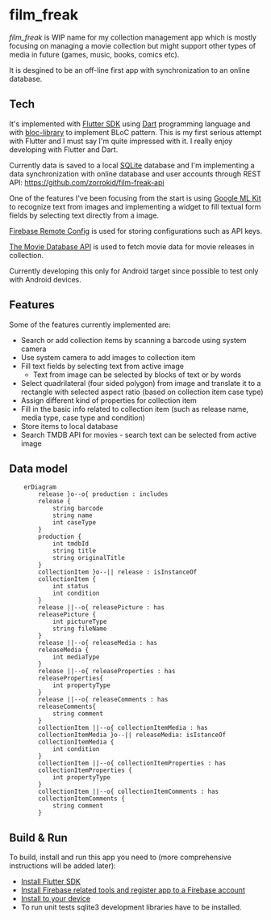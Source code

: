 # film_freak

*film_freak* is WIP name for my collection management app which is mostly focusing on managing a movie collection but might support other types of media in future (games, music, books, comics etc).

It is desgined to be an off-line first app with synchronization to an online database.

## Tech

It's implemented with [Flutter SDK](https://flutter.dev/) using [Dart](https://dart.dev/) programming language and with [bloc-library](https://bloclibrary.dev) to implement BLoC pattern. This is my first serious attempt with Flutter and I must say I'm quite impressed with it. I really enjoy developing with Flutter and Dart.

Currently data is saved to a local [SQLite](https://www.sqlite.org) database and I'm implementing a data synchronization with online database and user accounts through REST API: https://github.com/zorrokid/film-freak-api

One of the features I've been focusing from the start is using [Google ML Kit](https://developers.google.com/ml-kit) to recognize text from images and implementing a widget to fill textual form fields by selecting text directly from a image.

[Firebase Remote Config](https://firebase.google.com/docs/remote-config) is used for storing configurations such as API keys.

[The Movie Database API](https://developers.themoviedb.org) is used to fetch movie data for movie releases in collection.

Currently developing this only for Android target since possible to test only with Android devices.


## Features

Some of the features currently implemented are:
- Search or add collection items by scanning a barcode using system camera
- Use system camera to add images to collection item
- Fill text fields by selecting text from active image 
    - Text from image can be selected by blocks of text or by words
- Select quadrilateral (four sided polygon) from image and translate it to a rectangle with selected aspect ratio (based on collection item case type)
- Assign different kind of properties for collection item
- Fill in the basic info related to collection item (such as release name, media type, case type and condition)
- Store items to local database
- Search TMDB API for movies - search text can be selected from active image

## Data model

```mermaid
    erDiagram
        release }o--o{ production : includes 
        release {
            string barcode
            string name
            int caseType
        }
        production {
            int tmdbId
            string title
            string originalTitle
        }
        collectionItem }o--|| release : isInstanceOf 
        collectionItem {
            int status
            int condition
        }
        release ||--o{ releasePicture : has
        releasePicture {
            int pictureType
            string fileName
        }
        release ||--o{ releaseMedia : has
        releaseMedia {
            int mediaType
        }
        release ||--o{ releaseProperties : has
        releaseProperties{
            int propertyType
        }
        release ||--o{ releaseComments : has
        releaseComments{
            string comment 
        }
        collectionItem ||--o{ collectionItemMedia : has
        collectionItemMedia }o--|| releaseMedia: isIstanceOf
        collectionItemMedia {
            int condition
        }
        collectionItem ||--o{ collectionItemProperties : has 
        collectionItemProperties {
            int propertyType
        }
        collectionItem ||--o{ collectionItemComments : has 
        collectionItemComments {
            string comment
        }
```

## Build & Run

To build, install and run this app you need to (more comprehensive instructions will be added later):
- [Install Flutter SDK](https://docs.flutter.dev/get-started/install)
- [Install Firebase related tools and register app to a Firebase account](https://firebase.google.com/docs/flutter/setup?platform=android)
- [Install to your device](https://docs.flutter.dev/deployment/android#install-an-apk-on-a-device)
- To run unit tests sqlite3 development libraries have to be installed.
